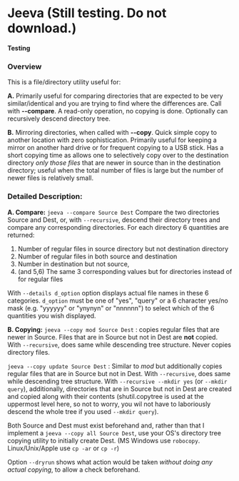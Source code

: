 # Jeeva  (Still testing. Do not download.)
**Testing**

### Overview
This is a file/directory utility useful for:

**A.** Primarily useful for comparing directories that are expected to be very similar/identical and you are trying to find where the differences are. Call with **--compare**. A read-only operation, no copying is done. Optionally can recursively descend directory tree.


**B.** Mirroring directories, when called with **--copy**. Quick simple copy to another location with zero sophistication. Primarily useful for keeping a mirror on another hard drive or for frequent copying to a USB stick. Has a short copying time as allows one to selectively copy over to the destination directory *only those files* that are newer in source than in the destination directory; useful when the total number of files is large but the number of newer files is relatively small. 


### Detailed Description:
**A. Compare:**
`jeeva --compare Source Dest`  Compare the two directories Source and Dest, or, with `--recursive`, descend their directory trees and compare any corresponding directories. For each directory 6 quantities are returned:
   1. Number of regular files in source directory but not destination directory
   2. Number of regular files in both source and destination
   3. Number in destination but not source, 
   4. (and 5,6) The same 3 corresponding values but for directories instead of for regular files

With `--details d_option` option displays actual file names in these 6 categories. `d_option` must be one of "yes", "query" or a 6 character yes/no mask (e.g. "yyyyyy" or "ynynyn" or "nnnnnn") to select which of the 6 quantities you wish displayed.

**B. Copying:**
`jeeva --copy mod Source Dest`  : copies regular files that are newer in Source. Files that are in Source but not in Dest are **not** copied. With `--recursive`, does same while descending tree structure. Never copies directory files.

`jeeva --copy update Source Dest` : Similar to *mod* but additionally copies regular files that are in Source but not in Dest.  With `--recursive`, does same while descending tree structure. With `--recursive --mkdir yes` (or `--mkdir query`), additionally, directories that are in Source but not in Dest are created and copied along with their contents (shutil.copytree is used at the uppermost level here, so not to worry, you wil not have to laboriously descend the whole tree if you used `--mkdir query`).

Both Source and Dest must exist beforehand and, rather than that I implement a `jeeva --copy all Source Dest`, use your OS's directory tree copying utility to initially create Dest. (MS Windows use `robocopy`. Linux/Unix/Apple use `cp -ar` or `cp -r`)

Option `--dryrun` shows what action would be taken *without doing any actual copying*, to allow a check beforehand.

